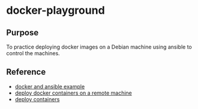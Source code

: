 # docker-playground

## Purpose

To practice deploying docker images on a Debian machine using ansible to control the machines.

## Reference

* [docker and ansible example](https://ilhicas.com/2018/08/25/Docker-and-ansible-example.html)
* [deploy docker containers on a remote machine](https://stackoverflow.com/questions/41553511/can-ansible-deploy-docker-containers-remotely)
* [deploy containers](https://www.techrepublic.com/article/how-to-deploy-a-container-with-ansible/)
